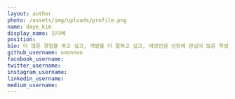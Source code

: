 ```yaml
---
layout: author
photo: /assets/img/uploads/profile.png
name: daye_kim
display_name: 김다예
position:
bio: 더 많은 경험을 하고 싶고, 개발을 더 잘하고 싶고, 여성인권 신장에 관심이 많은 학생 개발자입니다.
github_username: noonnoo
facebook_username: 
twitter_username: 
instagram_username: 
linkedin_username: 
medium_username:
---
```

